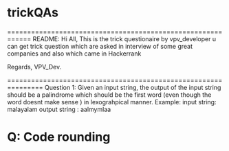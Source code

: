 # trickQAs
============================================================
README:
Hi All,
This is the trick questionaire by vpv_developer
u can get trick question which are asked in interview of some great companies and also which came in Hackerrank 

Regards,
VPV_Dev.

===============================================================
Question 1:
Given an input string, the output of the input string should be a palindrome which should be the first word (even though the word doesnt make sense ) in lexograhpical manner.
Example:
input string: malayalam
output string : aalmymlaa

Q: Code rounding <software company>
================================================================

